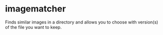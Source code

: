 # imagematcher
Finds similar images in a directory and allows you to choose with version(s) of the file you want to keep.
